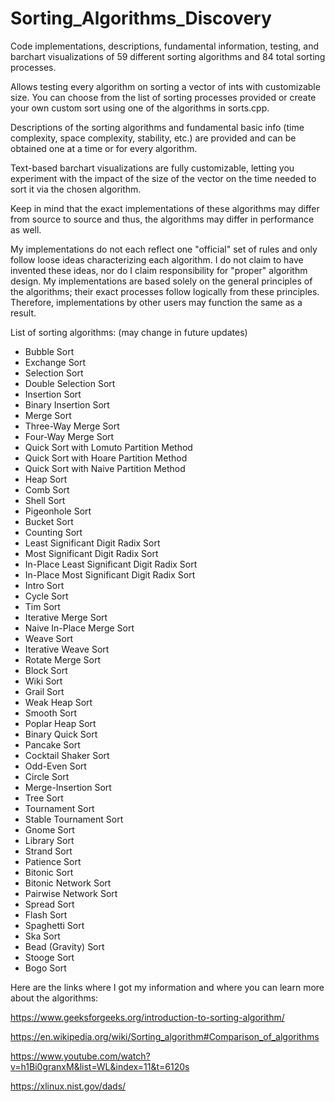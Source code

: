 # Sorting_Algorithms_Discovery
Code implementations, descriptions, fundamental information, testing, and barchart visualizations of 59 different sorting algorithms and 84 total sorting processes.

Allows testing every algorithm on sorting a vector of ints with customizable size. You can choose from the list of sorting processes provided or create your own custom sort using one of the algorithms in sorts.cpp.

Descriptions of the sorting algorithms and fundamental basic info (time complexity, space complexity, stability, etc.) are provided and can be obtained one at a time or for every algorithm.

Text-based barchart visualizations are fully customizable, letting you experiment with the impact of the size of the vector on the time needed to sort it via the chosen algorithm.

Keep in mind that the exact implementations of these algorithms may differ from source to source and thus, the algorithms may differ in performance as well.

My implementations do not each reflect one "official" set of rules and only follow loose ideas characterizing each algorithm. I do not claim to have invented these ideas, nor do I claim responsibility for "proper" algorithm design. My implementations are based solely on the general principles of the algorithms; their exact processes follow logically from these principles. Therefore, implementations by other users may function the same as a result.

List of sorting algorithms: (may change in future updates)
- Bubble Sort
- Exchange Sort
- Selection Sort
- Double Selection Sort
- Insertion Sort
- Binary Insertion Sort
- Merge Sort
- Three-Way Merge Sort
- Four-Way Merge Sort
- Quick Sort with Lomuto Partition Method
- Quick Sort with Hoare Partition Method
- Quick Sort with Naive Partition Method
- Heap Sort
- Comb Sort
- Shell Sort
- Pigeonhole Sort
- Bucket Sort
- Counting Sort
- Least Significant Digit Radix Sort
- Most Significant Digit Radix Sort
- In-Place Least Significant Digit Radix Sort
- In-Place Most Significant Digit Radix Sort
- Intro Sort
- Cycle Sort
- Tim Sort
- Iterative Merge Sort
- Naive In-Place Merge Sort
- Weave Sort
- Iterative Weave Sort
- Rotate Merge Sort
- Block Sort
- Wiki Sort
- Grail Sort
- Weak Heap Sort
- Smooth Sort
- Poplar Heap Sort
- Binary Quick Sort
- Pancake Sort
- Cocktail Shaker Sort
- Odd-Even Sort
- Circle Sort
- Merge-Insertion Sort
- Tree Sort
- Tournament Sort
- Stable Tournament Sort
- Gnome Sort
- Library Sort
- Strand Sort
- Patience Sort
- Bitonic Sort
- Bitonic Network Sort
- Pairwise Network Sort
- Spread Sort
- Flash Sort
- Spaghetti Sort
- Ska Sort
- Bead (Gravity) Sort
- Stooge Sort
- Bogo Sort

Here are the links where I got my information and where you can learn more about the algorithms:

https://www.geeksforgeeks.org/introduction-to-sorting-algorithm/

https://en.wikipedia.org/wiki/Sorting_algorithm#Comparison_of_algorithms

https://www.youtube.com/watch?v=h1Bi0granxM&list=WL&index=11&t=6120s

https://xlinux.nist.gov/dads/

